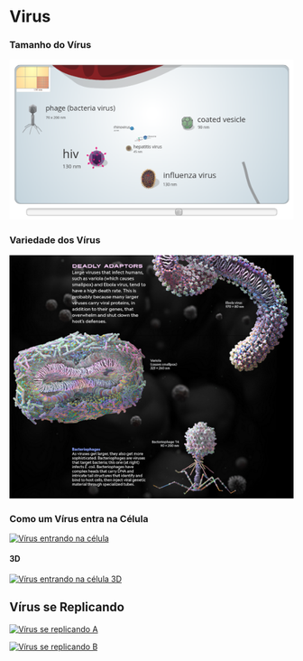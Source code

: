 # Virus

### Tamanho do Vírus

[![Tamanho do Vírus](images/cell-size-and-scale.png)](https://learn.genetics.utah.edu/content/cells/scale/)

### Variedade dos Vírus

[![Variedade dos Vírus](images/ng-our-viral-world.png)](https://www.nationalgeographic.com/magazine/graphics/see-how-viruses-look-up-close-feature)

### Como um Vírus entra na Célula

[![Vírus entrando na célula](http://img.youtube.com/vi/D9OtJU3F6eQ/0.jpg)](https://youtu.be/D9OtJU3F6eQ)

#### 3D

[![Vírus entrando na célula 3D](http://img.youtube.com/vi/jkNxmTrrZSk/0.jpg)](https://youtu.be/jkNxmTrrZSk)

## Vírus se Replicando

[![Vírus se replicando A](http://img.youtube.com/vi/j4Xiow30bGo/0.jpg)](https://youtu.be/j4Xiow30bGo)

[![Vírus se replicando B](http://img.youtube.com/vi/SBfv-0g3EvE/0.jpg)](https://youtu.be/SBfv-0g3EvE)
